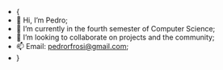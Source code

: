 - {
- 👋 Hi, I’m Pedro;
- 🌱 I’m currently in the fourth semester of Computer Science;
- 💞️ I’m looking to collaborate on projects and the community;
- 📫 Email: pedrorfrosi@gmail.com;
- }
